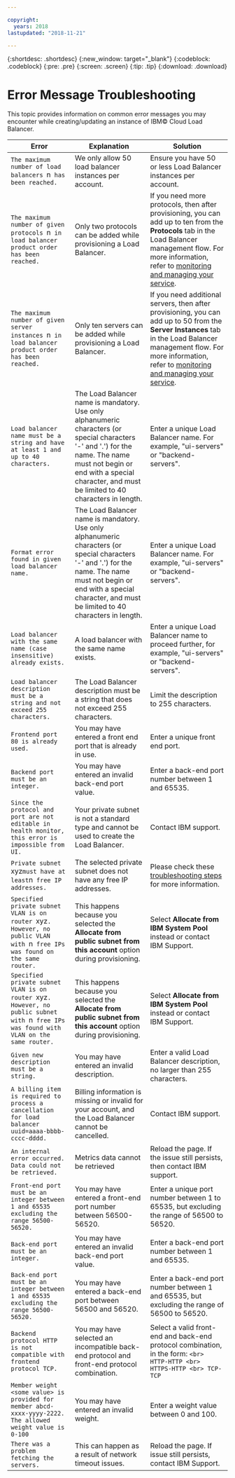 ```yaml
---

copyright:
  years: 2018
lastupdated: "2018-11-21"

---
```


{:shortdesc: .shortdesc}
{:new_window: target="_blank"}
{:codeblock: .codeblock}
{:pre: .pre}
{:screen: .screen}
{:tip: .tip}
{:download: .download}

# Error Message Troubleshooting
This topic provides information on common error messages you may encounter while creating/updating an instance of IBM© Cloud Load Balancer.

| Error | Explanation  | Solution  |
| ------------- | ------------- | ----- |
| `The maximum number of load balancers `n` has been reached.`| We only allow 50 load balancer instances per account. | Ensure you have 50 or less Load Balancer instances per account. |
| `The maximum number of given protocols `n` in load balancer product order has been reached.` | Only two protocols can be added while provisioning a Load Balancer.  | If you need more protocols, then after provisioning, you can add up to ten from the **Protocols** tab in the Load Balancer management flow. For more information, refer to [monitoring and managing your service](/docs/infrastructure/loadbalancer-service?topic=loadbalancer-service-monitoring-and-managing-your-service). |
| `The maximum number of given server instances `n` in load balancer product order has been reached.` | Only ten servers can be added while provisioning a Load Balancer. | If you need additional servers, then after provisioning, you can add up to 50 from the **Server Instances** tab in the Load Balancer management flow. For more information, refer to [monitoring and managing your service](/docs/infrastructure/loadbalancer-service?topic=loadbalancer-service-monitoring-and-managing-your-service). |
| `Load balancer name must be a string and have at least 1 and up to 40 characters.` | The Load Balancer name is mandatory. Use only alphanumeric characters (or special characters '-' and '.') for the name. The name must not begin or end with a special character, and must be limited to 40 characters in length. | Enter a unique Load Balancer name. For example, "ui-servers" or  "backend-servers".|
| `Format error found in given load balancer name.` | The Load Balancer name is mandatory. Use only alphanumeric characters (or special characters '-' and '.') for the name. The name must not begin or end with a special character, and must be limited to 40 characters in length. | Enter a unique Load Balancer name. For example, "ui-servers" or "backend-servers".|
| `Load balancer with the same name (case insensitive) already exists.` | A load balancer with the same name exists. | Enter a unique Load Balancer name to proceed further, for example, "ui-servers" or "backend-servers". |
| `Load balancer description must be a string and not exceed 255 characters.` | The Load Balancer description must be a string that does not exceed 255 characters. | Limit the description to 255 characters. |
| `Frontend port 80 is already used.` | You may have entered a front end port that is already in use. | Enter a unique front end port. |
| `Backend port must be an integer.` | You may have entered an invalid back-end port value. | Enter a back-end port number between 1 and 65535. |
| `Since the protocol and port are not editable in health monitor, this error is impossible from UI.`| Your private subnet is not a standard type and cannot be used to create the Load Balancer. | Contact IBM support. |
| `Private subnet `xyz` must have at least `n` free IP addresses.` | The selected private subnet does not have any free IP addresses. | Please check these [troubleshooting steps](/docs/infrastructure/loadbalancer-service?topic=loadbalancer-service-load-balancer-provisioning-troubleshooting) for more information. |
| `Specified private subnet VLAN is on router `xyz`. However, no public VLAN with `n` free IPs was found on the same router.` | This happens because you selected the **Allocate from public subnet from this account** option during provisioning. | Select **Allocate from IBM System Pool** instead or contact IBM Support.|
| `Specified private subnet VLAN is on router `xyz`. However, no public subnet with `n` free IPs was found with VLAN on the same router.` | This happens because you selected the **Allocate from public subnet from this account** option during provisioning. | Select **Allocate from IBM System Pool** instead or contact IBM Support.|
| `Given new description must be a string.`| You may have entered an invalid description. | Enter a valid Load Balancer description, no larger than 255 characters. |
| `A billing item is required to process a cancellation for load balancer uuid=aaaa-bbbb-cccc-dddd.` | Billing information is missing or invalid for your account, and the Load Balancer cannot be cancelled. | Contact IBM support.|
| `An internal error occurred. Data could not be retrieved.` | Metrics data cannot be retrieved | Reload the page. If the issue still persists, then contact IBM support. |
| `Front-end port must be an integer between 1 and 65535 excluding the range 56500-56520.` | You may have entered a front-end port number between 56500-56520. | Enter a unique port number between 1 to 65535, but excluding the range of 56500 to 56520. |
| `Back-end port must be an integer.` | You may have entered an invalid back-end port value. | Enter a back-end port number between 1 and 65535. |
| `Back-end port must be an integer between 1 and 65535 excluding the range 56500-56520.` | You may have entered a back-end port between 56500 and 56520.| Enter a back-end port number between 1 and 65535, but excluding the range of 56500 to 56520. |
| `Backend protocol HTTP is not compatible with frontend protocol TCP.` | You may have selected an incompatible back-end protocol and front-end protocol combination. | Select a valid front-end and back-end protocol combination, in the form: `<br> HTTP-HTTP <br> HTTPS-HTTP <br> TCP-TCP` |
| `Member weight <some value> is provided for member abcd-xxxx-yyyy-2222. The allowed weight value is 0-100 `| You may have entered an invalid weight. | Enter a weight value between 0 and 100. |
| `There was a problem fetching the servers.` | This can happen as a result of network timeout issues. | Reload the page. If issue still persists, contact IBM Support.|